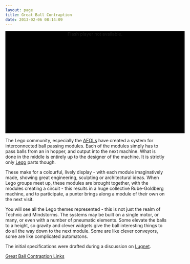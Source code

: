 ```yaml
---
layout: page
title: Great Ball Contraption
date: 2013-02-06 08:14:09
---
```

<div style="text-align: center;"><div>
<div class="module box-youtube clearfix" id="module_wikiplugin_1" style="background-color:black; width:560px; height:315px; padding-bottom: 4px;">
<div class="clearfix" id="mod-youtube">
<div style="text-align: center">
<div><div id="wp-flash-5556529662ee6">Flash player not available.</div></div>
</div>
</div>
</div>
</div></div>
<p>The Lego community, especially the <a class="wiki" href="/wiki/afol.html" title="Adult Fan Of Lego">AFOLs</a> have created a system for interconnected ball passing modules. Each of the modules simply has to pass balls from an in hopper, and output into the next machine. What is done in the middle is entirely up to the designer of the machine. It is strictly only <a class="wiki" href="/wiki/lego.html" title="The best known construction toy">Lego</a> parts though.
</p>
<p>These make for a colourful, lively display  - with each module imaginatively made, showing great engineering, sculpting or architectural ideas. When Lego groups meet up, these modules are brought together, with the modules creating a circuit - this results in a huge  collective Rube-Goldberg machine, and to participate, a punter brings along a module of their own on the next visit.
</p>
<p>You will see all the Lego themes represented - this is not just the realm of Technic and Mindstorms.  The systems may be built on a single motor, or many, or even with a number of pneumatic elements. Some elevate the balls to a height, so gravity and clever widgets give the ball interesting things to do all the way down to the next module. Some are like clever conveyors, some are like complicated automatons.
</p>
<p>The initial specifications were drafted during a discussion on <a class="wiki" href="/wiki/lugnet.html" title="Lego Users Group Network">Lugnet</a>.
</p>
<p><a class="wiki" href="tiki-directory_browse.php?parent=4" rel="">Great Ball Contraption Links</a>
</p>
